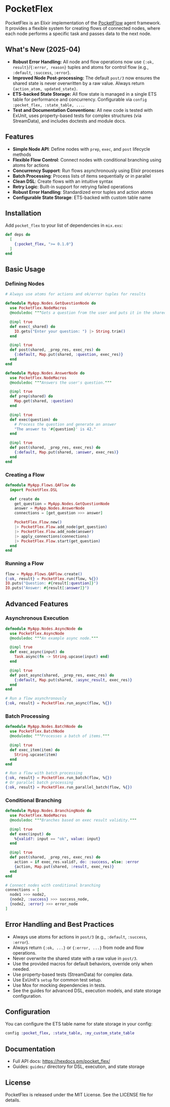 # PocketFlex

PocketFlex is an Elixir implementation of the [PocketFlow](https://github.com/The-Pocket/PocketFlow) agent framework. It provides a flexible system for creating flows of connected nodes, where each node performs a specific task and passes data to the next node.

## What's New (2025-04)

- **Robust Error Handling:** All node and flow operations now use `{:ok, result}`/`{:error, reason}` tuples and atoms for control flow (e.g., `:default`, `:success`, `:error`).
- **Improved Node Post-processing:** The default `post/3` now ensures the shared state is never overwritten by a raw value. Always return `{action_atom, updated_state}`.
- **ETS-backed State Storage:** All flow state is managed in a single ETS table for performance and concurrency. Configurable via `config :pocket_flex, :state_table, ...`.
- **Test and Documentation Conventions:** All new code is tested with ExUnit, uses property-based tests for complex structures (via StreamData), and includes doctests and module docs.

## Features

- **Simple Node API**: Define nodes with `prep`, `exec`, and `post` lifecycle methods
- **Flexible Flow Control**: Connect nodes with conditional branching using atoms for actions
- **Concurrency Support**: Run flows asynchronously using Elixir processes
- **Batch Processing**: Process lists of items sequentially or in parallel
- **Clean DSL**: Create flows with an intuitive syntax
- **Retry Logic**: Built-in support for retrying failed operations
- **Robust Error Handling**: Standardized error tuples and action atoms
- **Configurable State Storage**: ETS-backed with custom table name

## Installation

Add `pocket_flex` to your list of dependencies in `mix.exs`:

```elixir
def deps do
  [
    {:pocket_flex, ">= 0.1.0"}
  ]
end
```

## Basic Usage

### Defining Nodes

```elixir
# Always use atoms for actions and ok/error tuples for results

defmodule MyApp.Nodes.GetQuestionNode do
  use PocketFlex.NodeMacros
  @moduledoc """Gets a question from the user and puts it in the shared state."""

  @impl true
  def exec(_shared) do
    IO.gets("Enter your question: ") |> String.trim()
  end

  @impl true
  def post(shared, _prep_res, exec_res) do
    {:default, Map.put(shared, :question, exec_res)}
  end
end

defmodule MyApp.Nodes.AnswerNode do
  use PocketFlex.NodeMacros
  @moduledoc """Answers the user's question."""

  @impl true
  def prep(shared) do
    Map.get(shared, :question)
  end

  @impl true
  def exec(question) do
    # Process the question and generate an answer
    "The answer to '#{question}' is 42."
  end

  @impl true
  def post(shared, _prep_res, exec_res) do
    {:default, Map.put(shared, :answer, exec_res)}
  end
end
```

### Creating a Flow

```elixir
defmodule MyApp.Flows.QAFlow do
  import PocketFlex.DSL

  def create do
    get_question = MyApp.Nodes.GetQuestionNode
    answer = MyApp.Nodes.AnswerNode
    connections = [get_question >>> answer]

    PocketFlex.Flow.new()
    |> PocketFlex.Flow.add_node(get_question)
    |> PocketFlex.Flow.add_node(answer)
    |> apply_connections(connections)
    |> PocketFlex.Flow.start(get_question)
  end
end
```

### Running a Flow

```elixir
flow = MyApp.Flows.QAFlow.create()
{:ok, result} = PocketFlex.run(flow, %{})
IO.puts("Question: #{result[:question]}")
IO.puts("Answer: #{result[:answer]}")
```

## Advanced Features

### Asynchronous Execution

```elixir
defmodule MyApp.Nodes.AsyncNode do
  use PocketFlex.AsyncNode
  @moduledoc """An example async node."""

  @impl true
  def exec_async(input) do
    Task.async(fn -> String.upcase(input) end)
  end

  @impl true
  def post_async(shared, _prep_res, exec_res) do
    {:default, Map.put(shared, :async_result, exec_res)}
  end
end

# Run a flow asynchronously
{:ok, result} = PocketFlex.run_async(flow, %{})
```

### Batch Processing

```elixir
defmodule MyApp.Nodes.BatchNode do
  use PocketFlex.BatchNode
  @moduledoc """Processes a batch of items."""

  @impl true
  def exec_item(item) do
    String.upcase(item)
  end
end

# Run a flow with batch processing
{:ok, result} = PocketFlex.run_batch(flow, %{})
# Or parallel batch processing
{:ok, result} = PocketFlex.run_parallel_batch(flow, %{})
```

### Conditional Branching

```elixir
defmodule MyApp.Nodes.BranchingNode do
  use PocketFlex.NodeMacros
  @moduledoc """Branches based on exec result validity."""

  @impl true
  def exec(input) do
    %{valid?: input == "ok", value: input}
  end

  @impl true
  def post(shared, _prep_res, exec_res) do
    action = if exec_res.valid?, do: :success, else: :error
    {action, Map.put(shared, :result, exec_res)}
  end
end

# Connect nodes with conditional branching
connections = [
  node1 >>> node2,
  {node2, :success} >>> success_node,
  {node2, :error} >>> error_node
]
```

## Error Handling and Best Practices

- Always use atoms for actions in `post/3` (e.g., `:default`, `:success`, `:error`).
- Always return `{:ok, ...}` or `{:error, ...}` from node and flow operations.
- Never overwrite the shared state with a raw value in `post/3`.
- Use the provided macros for default behaviors, override only when needed.
- Use property-based tests (StreamData) for complex data.
- Use ExUnit's `setup` for common test setup.
- Use Mox for mocking dependencies in tests.
- See the guides for advanced DSL, execution models, and state storage configuration.

## Configuration

You can configure the ETS table name for state storage in your config:

```elixir
config :pocket_flex, :state_table, :my_custom_state_table
```

## Documentation

- Full API docs: <https://hexdocs.pm/pocket_flex/>
- Guides: `guides/` directory for DSL, execution, and state storage

## License

PocketFlex is released under the MIT License. See the LICENSE file for details.
